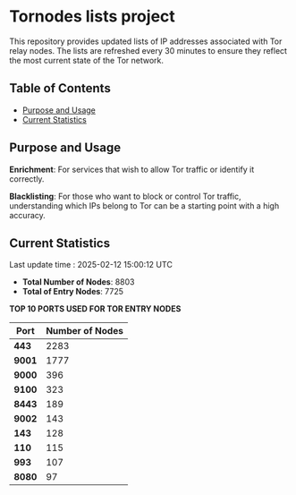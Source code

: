 # Tornodes lists project

This repository provides updated lists of IP addresses associated with Tor relay nodes. The lists are refreshed every 30 minutes to ensure they reflect the most current state of the Tor network.

## Table of Contents

- [Purpose and Usage](#purpose-and-usage)
- [Current Statistics](#current-statistics)


## Purpose and Usage

**Enrichment**: For services that wish to allow Tor traffic or identify it correctly.

**Blacklisting**: For those who want to block or control Tor traffic, understanding which IPs belong to Tor can be a starting point with a high accuracy.

## Current Statistics

Last update time : 2025-02-12 15:00:12 UTC

- **Total Number of Nodes**: 8803
- **Total of Entry Nodes**: 7725

**TOP 10 PORTS USED FOR TOR ENTRY NODES**

| **Port** | **Number of Nodes** |
|------|-----------------|
| **443**   | 2283  |
| **9001**   | 1777  |
| **9000**   | 396  |
| **9100**   | 323  |
| **8443**   | 189  |
| **9002**   | 143  |
| **143**   | 128  |
| **110**   | 115  |
| **993**   | 107  |
| **8080**   | 97  |

